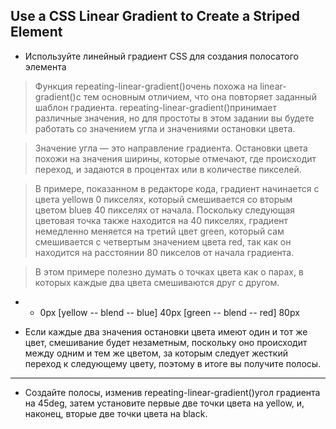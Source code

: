 ## Use a CSS Linear Gradient to Create a Striped Element ##

* Используйте линейный градиент CSS для создания полосатого элемента

> Функция repeating-linear-gradient()очень похожа на linear-gradient()с тем основным отличием, что она повторяет заданный шаблон градиента. repeating-linear-gradient()принимает различные значения, но для простоты в этом задании вы будете работать со значением угла и значениями остановки цвета.

> Значение угла — это направление градиента. Остановки цвета похожи на значения ширины, которые отмечают, где происходит переход, и задаются в процентах или в количестве пикселей.

> В примере, показанном в редакторе кода, градиент начинается с цвета yellowв 0 пикселях, который смешивается со вторым цветом blueв 40 пикселях от начала. Поскольку следующая цветовая точка также находится на 40 пикселях, градиент немедленно меняется на третий цвет green, который сам смешивается с четвертым значением цвета red, так как он находится на расстоянии 80 пикселов от начала градиента.

> В этом примере полезно думать о точках цвета как о парах, в которых каждые два цвета смешиваются друг с другом.

+ - 0px [yellow -- blend -- blue] 40px [green -- blend -- red] 80px

+ Если каждые два значения остановки цвета имеют один и тот же цвет, смешивание будет незаметным, поскольку оно происходит между одним и тем же цветом, за которым следует жесткий переход к следующему цвету, поэтому в итоге вы получите полосы.

<HR>

+ Создайте полосы, изменив repeating-linear-gradient()угол градиента на 45deg, затем установите первые две точки цвета на yellow, и, наконец, вторые две точки цвета на black.

